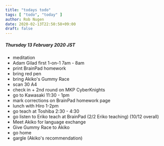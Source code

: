 ```yaml
---
title: "todays todo"
tags: [ "todo", "today" ]
author: Rob Nugen
date: 2020-02-13T22:50:58+09:00
draft: false
---
```


##### Thursday 13 February 2020 JST

* meditation
* Adam Gilad first 1-on-1 7am - 8am
* print BrainPad homework
* bring red pen
* bring Akiko's Gummy Race
* scan 30 A4
* check in + 2nd round on MKP CyberKnights
* go to Kawasaki 11:30 - 1pm
* mark corrections on BrainPad homework page
* lunch with Hiro 1-2pm
* go teach at Toshiba 2:30 - 4:30
* go listen to Eriko teach at BrainPad (2/2 Eriko teaching) (10/12 overall)
* Meet Akiko for language exchange
* Give Gummy Race to Akiko
* go home
* gargle (Akiko's recommendation)
